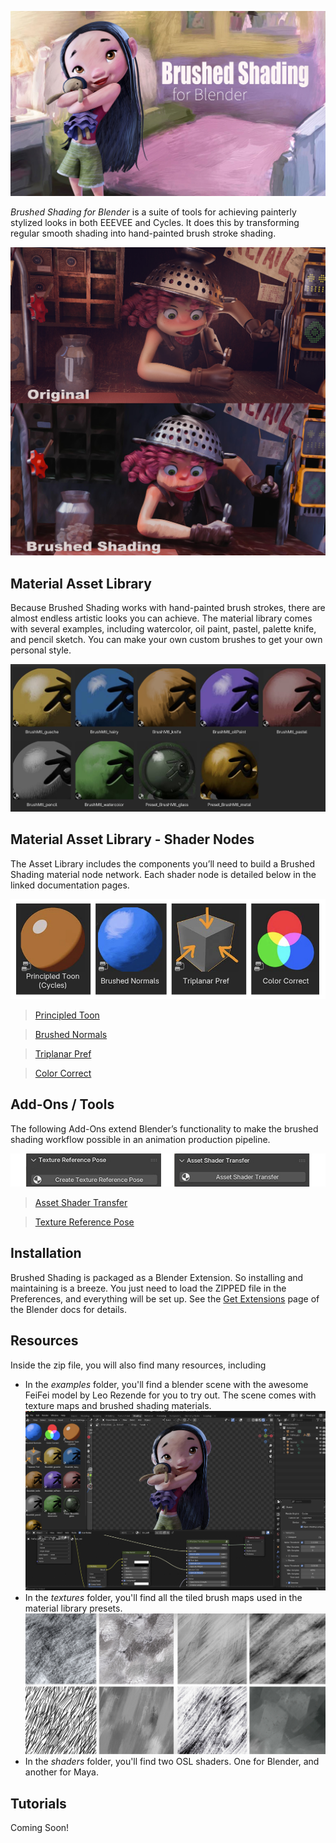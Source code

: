 

![img](docs/img/FeiFei_BrushShade_v2.jpg)

*Brushed Shading for Blender* is a suite of tools for achieving painterly stylized looks in both EEEVEE and Cycles. It does this by transforming regular smooth shading into hand-painted brush stroke shading. 

![img](docs/img/Junkyard_close_BA.jpg)

## Material Asset Library

Because Brushed Shading works with hand-painted brush strokes, there are almost endless artistic looks you can achieve. The material library comes with several examples, including watercolor, oil paint, pastel, palette knife, and pencil sketch. You can make your own custom brushes to get your own personal style.

![img](docs/img/matLib.jpg)

## Material Asset Library - Shader Nodes

The Asset Library includes the components you’ll need to build a Brushed Shading material node network. Each shader node is detailed below in the linked documentation pages.

![img](docs/img/shaderNodes.jpg)


> [Principled Toon](docs/PrincipledToon.md)

> [Brushed Normals](docs/BrushNormals.md)

> [Triplanar Pref](docs/triPref.md)

> [Color Correct](docs/cc.md)




## Add-Ons / Tools

The following Add-Ons extend Blender’s functionality to make the brushed shading workflow possible in an animation production pipeline.

![img](docs/img/addons.jpg)

> [Asset Shader Transfer](docs/shaderTransfer.md)

> [Texture Reference Pose](docs/texRef.md)

## Installation

Brushed Shading is packaged as a Blender Extension. So installing and maintaining is a breeze. You just need to load the ZIPPED file in the Preferences, and everything will be set up. See the <a href="https://docs.blender.org/manual/en/latest/editors/preferences/extensions.html" target="_blank">Get Extensions</a> page of the Blender docs for details.

## Resources

Inside the zip file, you will also find many resources, including 

- In the *examples* folder, you'll find a blender scene with the awesome FeiFei model by Leo Rezende for you to try out. The scene comes with texture maps and brushed shading materials.
  ![img](docs/img/exampleScene.jpg)
- In the *textures* folder, you'll find all the tiled brush maps used in the material library presets.
  ![img](docs/img/brushMaps.jpg)
- In the *shaders* folder, you'll find two OSL shaders. One for Blender, and another for Maya.

## Tutorials

Coming Soon!
